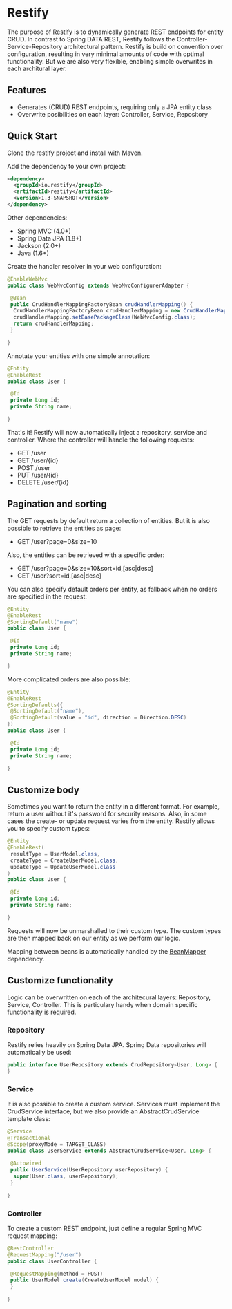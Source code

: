 # Restify

The purpose of [Restify](https://github.com/42BV/restify) is to dynamically generate REST endpoints for entity CRUD. In contrast to Spring DATA REST, Restify follows the Controller-Service-Repository architectural pattern. Restify is build on convention over configuration, resulting in very minimal amounts of code with optimal functionality. But we are also very flexible, enabling simple overwrites in each architural layer.

## Features ##

* Generates (CRUD) REST endpoints, requiring only a JPA entity class
* Overwrite posibilities on each layer: Controller, Service, Repository

## Quick Start ##

Clone the restify project and install with Maven.

Add the dependency to your own project:

```xml
<dependency>
  <groupId>io.restify</groupId>
  <artifactId>restify</artifactId>
  <version>1.3-SNAPSHOT</version>
</dependency>
```

Other dependencies:

* Spring MVC (4.0+)
* Spring Data JPA (1.8+)
* Jackson (2.0+)
* Java (1.6+)

Create the handler resolver in your web configuration:

```java
@EnableWebMvc
public class WebMvcConfig extends WebMvcConfigurerAdapter {

 @Bean
 public CrudHandlerMappingFactoryBean crudHandlerMapping() {
  CrudHandlerMappingFactoryBean crudHandlerMapping = new CrudHandlerMappingFactoryBean();
  crudHandlerMapping.setBasePackageClass(WebMvcConfig.class);
  return crudHandlerMapping;
 }

}
```

Annotate your entities with one simple annotation:

```java
@Entity
@EnableRest
public class User {

 @Id
 private Long id;
 private String name;

}
```

That's it! Restify will now automatically inject a repository, service and controller. Where the controller will handle the following requests:

* GET    /user
* GET    /user/{id}
* POST   /user
* PUT    /user/{id}
* DELETE /user/{id}

## Pagination and sorting ##

The GET requests by default return a collection of entities. But it is also possible to retrieve the entities as page:

* GET     /user?page=0&size=10

Also, the entities can be retrieved with a specific order:

* GET     /user?page=0&size=10&sort=id,[asc|desc]
* GET     /user?sort=id,[asc|desc]

You can also specify default orders per entity, as fallback when no orders are specified in the request:

```java
@Entity
@EnableRest
@SortingDefault("name")
public class User {

 @Id
 private Long id;
 private String name;

}
```

More complicated orders are also possible:

```java
@Entity
@EnableRest
@SortingDefaults({
 @SortingDefault("name"),
 @SortingDefault(value = "id", direction = Direction.DESC)
})
public class User {

 @Id
 private Long id;
 private String name;

}
```

## Customize body ##

Sometimes you want to return the entity in a different format. For example, return a user without it's password for security reasons. Also, in some cases the create- or update request varies from the entity. Restify allows you to specify custom types:

```java
@Entity
@EnableRest(
 resultType = UserModel.class,
 createType = CreateUserModel.class,
 updateType = UpdateUserModel.class
)
public class User {

 @Id
 private Long id;
 private String name;

}
```

Requests will now be unmarshalled to their custom type. The custom types are then mapped back on our entity as we perform our logic.

Mapping between beans is automatically handled by the [BeanMapper](https://github.com/42BV/beanmapper) dependency.

## Customize functionality ##

Logic can be overwritten on each of the architecural layers: Repository, Service, Controller. This is particulary handy when domain specific functionality is required.

### Repository ###

Restify relies heavily on Spring Data JPA. Spring Data repositories will automatically be used:

```java
public interface UserRepository extends CrudRepository<User, Long> {
}
```

### Service ###

It is also possible to create a custom service. Services must implement the CrudService interface, but we also provide an AbstractCrudService template class:

```java
@Service
@Transactional
@Scope(proxyMode = TARGET_CLASS)
public class UserService extends AbstractCrudService<User, Long> {
 
 @Autowired
 public UserService(UserRepository userRepository) {
  super(User.class, userRepository);
 }
 
}
```

### Controller ###

To create a custom REST endpoint, just define a regular Spring MVC request mapping:

```java
@RestController
@RequestMapping("/user")
public class UserController {

 @RequestMapping(method = POST)
 public UserModel create(CreateUserModel model) {
 }
 
}
```
